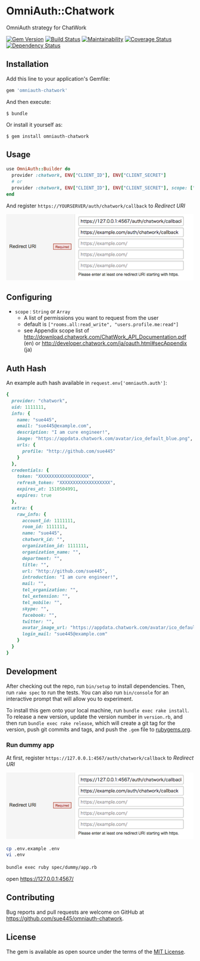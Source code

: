 # OmniAuth::Chatwork

OmniAuth strategy for ChatWork

[![Gem Version](https://badge.fury.io/rb/omniauth-chatwork.svg)](https://badge.fury.io/rb/omniauth-chatwork)
[![Build Status](https://travis-ci.org/sue445/omniauth-chatwork.svg?branch=master)](https://travis-ci.org/sue445/omniauth-chatwork)
[![Maintainability](https://api.codeclimate.com/v1/badges/c28dcf54cef09425c10d/maintainability)](https://codeclimate.com/github/sue445/omniauth-chatwork/maintainability)
[![Coverage Status](https://coveralls.io/repos/github/sue445/omniauth-chatwork/badge.svg)](https://coveralls.io/github/sue445/omniauth-chatwork)
[![Dependency Status](https://gemnasium.com/badges/github.com/sue445/omniauth-chatwork.svg)](https://gemnasium.com/github.com/sue445/omniauth-chatwork)

## Installation

Add this line to your application's Gemfile:

```ruby
gem 'omniauth-chatwork'
```

And then execute:

    $ bundle

Or install it yourself as:

    $ gem install omniauth-chatwork

## Usage
```ruby
use OmniAuth::Builder do
  provider :chatwork, ENV["CLIENT_ID"], ENV["CLIENT_SECRET"]
  # or
  provider :chatwork, ENV["CLIENT_ID"], ENV["CLIENT_SECRET"], scope: ["users.all:read", "rooms.all:read_write", "contacts.all:read_write"]
end
```

And register `https://YOURSERVER/auth/chatwork/callback` to *Redirect URI*

![redirect_uri](img/redirect_uri.png)

## Configuring
* `scope` : `String` or `Array`
  * A list of permissions you want to request from the user
  * default is `["rooms.all:read_write", "users.profile.me:read"]`
  * see Appendix scope list of http://download.chatwork.com/ChatWork_API_Documentation.pdf (en) or http://developer.chatwork.com/ja/oauth.html#secAppendix (ja)

## Auth Hash
An example auth hash available in `request.env['omniauth.auth']`:

```ruby
{
  provider: "chatwork",
  uid: 1111111,
  info: {
    name: "sue445",
    email: "sue445@example.com",
    description: "I am cure engineer!",
    image: "https://appdata.chatwork.com/avatar/ico_default_blue.png",
    urls: {
      profile: "http://github.com/sue445"
    }
  },
  credentials: {
    token: "XXXXXXXXXXXXXXXXXXX",
    refresh_token: "XXXXXXXXXXXXXXXXXXX",
    expires_at: 1510504991,
    expires: true
  },
  extra: {
    raw_info: {
      account_id: 1111111,
      room_id: 1111111,
      name: "sue445",
      chatwork_id: "",
      organization_id: 1111111,
      organization_name: "",
      department: "",
      title: "",
      url: "http://github.com/sue445",
      introduction: "I am cure engineer!",
      mail: "",
      tel_organization: "",
      tel_extension: "",
      tel_mobile: "",
      skype: "",
      facebook: "",
      twitter: "",
      avatar_image_url: "https://appdata.chatwork.com/avatar/ico_default_blue.png",
      login_mail: "sue445@example.com"
    }
  }
}
```

## Development

After checking out the repo, run `bin/setup` to install dependencies. Then, run `rake spec` to run the tests. You can also run `bin/console` for an interactive prompt that will allow you to experiment.

To install this gem onto your local machine, run `bundle exec rake install`. To release a new version, update the version number in `version.rb`, and then run `bundle exec rake release`, which will create a git tag for the version, push git commits and tags, and push the `.gem` file to [rubygems.org](https://rubygems.org).

### Run dummy app
At first, register `https://127.0.0.1:4567/auth/chatwork/callback` to *Redirect URI*

![redirect_uri](img/redirect_uri.png)

```bash
cp .env.example .env
vi .env

bundle exec ruby spec/dummy/app.rb
```

open https://127.0.0.1:4567/

## Contributing

Bug reports and pull requests are welcome on GitHub at https://github.com/sue445/omniauth-chatwork.

## License

The gem is available as open source under the terms of the [MIT License](https://opensource.org/licenses/MIT).
